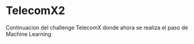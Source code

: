 # TelecomX2  
Continuacion del challenge TelecomX donde ahora se realiza el paso de Machine Learning
